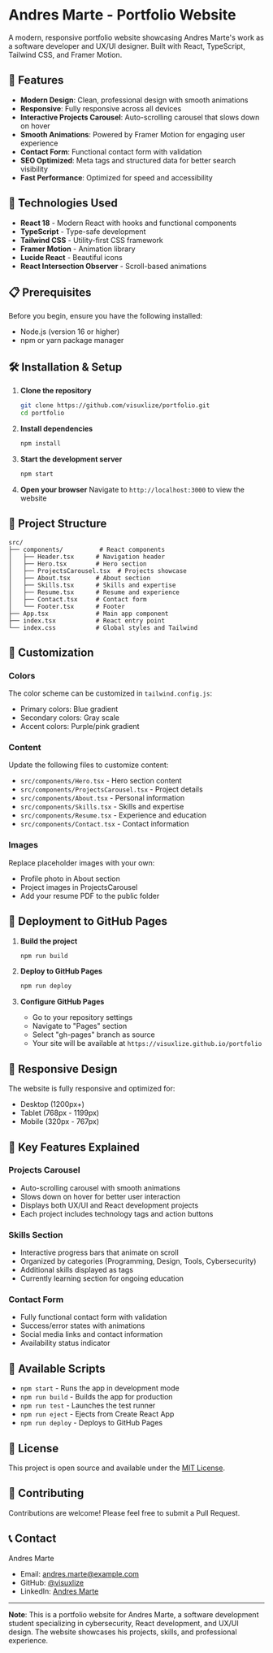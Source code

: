 # Andres Marte - Portfolio Website

A modern, responsive portfolio website showcasing Andres Marte's work as a software developer and UX/UI designer. Built with React, TypeScript, Tailwind CSS, and Framer Motion.

## 🌟 Features

- **Modern Design**: Clean, professional design with smooth animations
- **Responsive**: Fully responsive across all devices
- **Interactive Projects Carousel**: Auto-scrolling carousel that slows down on hover
- **Smooth Animations**: Powered by Framer Motion for engaging user experience
- **Contact Form**: Functional contact form with validation
- **SEO Optimized**: Meta tags and structured data for better search visibility
- **Fast Performance**: Optimized for speed and accessibility

## 🚀 Technologies Used

- **React 18** - Modern React with hooks and functional components
- **TypeScript** - Type-safe development
- **Tailwind CSS** - Utility-first CSS framework
- **Framer Motion** - Animation library
- **Lucide React** - Beautiful icons
- **React Intersection Observer** - Scroll-based animations

## 📋 Prerequisites

Before you begin, ensure you have the following installed:
- Node.js (version 16 or higher)
- npm or yarn package manager

## 🛠️ Installation & Setup

1. **Clone the repository**
   ```bash
   git clone https://github.com/visuxlize/portfolio.git
   cd portfolio
   ```

2. **Install dependencies**
   ```bash
   npm install
   ```

3. **Start the development server**
   ```bash
   npm start
   ```

4. **Open your browser**
   Navigate to `http://localhost:3000` to view the website

## 📁 Project Structure

```
src/
├── components/          # React components
│   ├── Header.tsx      # Navigation header
│   ├── Hero.tsx        # Hero section
│   ├── ProjectsCarousel.tsx  # Projects showcase
│   ├── About.tsx       # About section
│   ├── Skills.tsx      # Skills and expertise
│   ├── Resume.tsx      # Resume and experience
│   ├── Contact.tsx     # Contact form
│   └── Footer.tsx      # Footer
├── App.tsx             # Main app component
├── index.tsx           # React entry point
└── index.css           # Global styles and Tailwind
```

## 🎨 Customization

### Colors
The color scheme can be customized in `tailwind.config.js`:
- Primary colors: Blue gradient
- Secondary colors: Gray scale
- Accent colors: Purple/pink gradient

### Content
Update the following files to customize content:
- `src/components/Hero.tsx` - Hero section content
- `src/components/ProjectsCarousel.tsx` - Project details
- `src/components/About.tsx` - Personal information
- `src/components/Skills.tsx` - Skills and expertise
- `src/components/Resume.tsx` - Experience and education
- `src/components/Contact.tsx` - Contact information

### Images
Replace placeholder images with your own:
- Profile photo in About section
- Project images in ProjectsCarousel
- Add your resume PDF to the public folder

## 🚀 Deployment to GitHub Pages

1. **Build the project**
   ```bash
   npm run build
   ```

2. **Deploy to GitHub Pages**
   ```bash
   npm run deploy
   ```

3. **Configure GitHub Pages**
   - Go to your repository settings
   - Navigate to "Pages" section
   - Select "gh-pages" branch as source
   - Your site will be available at `https://visuxlize.github.io/portfolio`

## 📱 Responsive Design

The website is fully responsive and optimized for:
- Desktop (1200px+)
- Tablet (768px - 1199px)
- Mobile (320px - 767px)

## 🎯 Key Features Explained

### Projects Carousel
- Auto-scrolling carousel with smooth animations
- Slows down on hover for better user interaction
- Displays both UX/UI and React development projects
- Each project includes technology tags and action buttons

### Skills Section
- Interactive progress bars that animate on scroll
- Organized by categories (Programming, Design, Tools, Cybersecurity)
- Additional skills displayed as tags
- Currently learning section for ongoing education

### Contact Form
- Fully functional contact form with validation
- Success/error states with animations
- Social media links and contact information
- Availability status indicator

## 🔧 Available Scripts

- `npm start` - Runs the app in development mode
- `npm run build` - Builds the app for production
- `npm run test` - Launches the test runner
- `npm run eject` - Ejects from Create React App
- `npm run deploy` - Deploys to GitHub Pages

## 📄 License

This project is open source and available under the [MIT License](LICENSE).

## 🤝 Contributing

Contributions are welcome! Please feel free to submit a Pull Request.

## 📞 Contact

Andres Marte
- Email: andres.marte@example.com
- GitHub: [@visuxlize](https://github.com/visuxlize)
- LinkedIn: [Andres Marte](https://linkedin.com/in/andres-marte)

---

**Note**: This is a portfolio website for Andres Marte, a software development student specializing in cybersecurity, React development, and UX/UI design. The website showcases his projects, skills, and professional experience.
